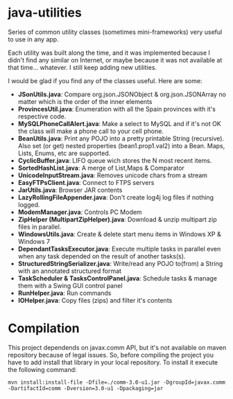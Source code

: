 java-utilities
==============

Series of common utility classes (sometimes mini-frameworks) very useful to use in any app.

Each utility was built along the time, and it was implemented because I didn't find any similar
on Internet, or maybe because it was not available at that time... whatever. I still keep adding new utilities.

I would be glad if you find any of the classes useful. Here are some:

* **JSonUtils.java**:  Compare org.json.JSONObject & org.json.JSONArray no matter which is the order of the inner elements
* **ProvincesUtil.java**:  Enumeration with all the Spain provinces with it's respective code.
* **MySQLPhoneCallAlert.java**: Make a select to MySQL and if it's not OK the class will make a phone call to your cell phone.
* **BeanUtils.java**: Print any POJO into a pretty printable String (recursive). Also set (or get) nested properties (bean1.prop1.val2)
 into a Bean. Maps, Lists, Enums, etc are supported.
* **CyclicBuffer.java**: LIFO queue wich stores the N most recent items.   
* **SortedHashList.java**: A merge of List,Maps & Comparator 
* **UnicodeInputStream.java**: Removes unicode chars from a stream
* **EasyFTPsClient.java**: Connect to FTPS servers
* **JarUtils.java**: Browser JAR contents
* **LazyRollingFileAppender.java**: Don't create log4j log files if nothing logged.
* **ModemManager.java**: Controls PC Modem
* **ZipHelper (MultipartZipHelper).java**: Download & unzip multipart zip files in parallel. 
* **WindowsUtils.java**: Create & delete start menu items in Windows XP & Windows 7
* **DependantTasksExecutor.java**: Execute multiple tasks in parallel even when any task depended on the result of another tasks(s).
* **StructuredStringSerializer.java**: Write/read any POJO to(from) a String with an annotated structured format
* **TaskScheduler & TasksControlPanel.java**: Schedule tasks & manage them with a Swing GUI control panel
* **RunHelper.java**: Run commands
* **IOHelper.java**: Copy files (zips) and filter it's contents

Compilation
===========

This project dependends on javax.comm API, but it's not available on maven repository because of legal issues.
So, before compiling the project you have to add install that library in your local repository.
To install it execute the following command:

    mvn install:install-file -Dfile=./comm-3.0-u1.jar -DgroupId=javax.comm -DartifactId=comm -Dversion=3.0-u1 -Dpackaging=jar

    